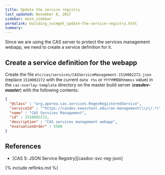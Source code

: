 ```yaml
---
title: Update the service registry
last_updated: November 8, 2017
sidebar: main_sidebar
permalink: building_svcmgmt_update-the-service-registry.html
summary:
---
```


Since we are using the CAS server to protect the services management webapp, we need to create a service definition for it.

## Create a service definition for the webapp

Create the file `etc/cas/services/CASServiceManagement-1510002272.json` (replace `1510002272` with the current `date +%s` or `YYYYMMDDhhmmss` value) in the `cas-overlay-template` directory on the master build server (***casdev-master***) with the following contents:

```json
{
  "@class" : "org.apereo.cas.services.RegexRegisteredService",
  "serviceId" : "^https://casdev.newschool.edu/cas-management(\\z|/.*)",
  "name" : "CAS Services Management",
  "id" : 1510002272,
  "description" : "CAS services management webapp",
  "evaluationOrder" : 5500
}
```

## References

* [CAS 5: JSON Service Registry][casdoc-svc-reg-json]

{% include reflinks.md %}
